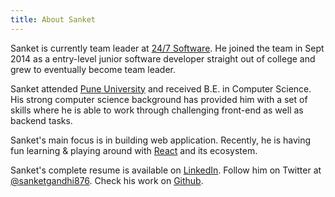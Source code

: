 ```yaml
---
title: About Sanket
---
```

Sanket is currently team leader at [24/7 Software](https://www.247software.com/). He joined the team in Sept 2014 as a entry-level junior software developer straight out of college and grew to eventually become team leader.

Sanket attended [Pune University](http://unipune.ac.in/) and received B.E. in Computer Science. His strong computer science background has provided him with a set of skills where he is able to work through challenging front-end as well as backend tasks.

Sanket's main focus is in building web application. Recently, he is having fun learning & playing around with [React](http://reactjs.org) and its ecosystem.

Sanket's complete resume is available on [LinkedIn](https://www.linkedin.com/in/sanketgandhi876). Follow him on Twitter at [@sanketgandhi876](http://twitter.com/sanketgandhi876). Check his work on [Github](https://github.com/sanketgandhi).

